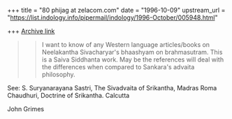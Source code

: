 +++
title = "80 phijag at zelacom.com"
date = "1996-10-09"
upstream_url = "https://list.indology.info/pipermail/indology/1996-October/005948.html"

+++
[Archive link](https://list.indology.info/pipermail/indology/1996-October/005948.html)


>> I want to know of any Western language articles/books on
>> Neelakantha Sivacharyar's bhaashyam on brahmasutram.
>> This is a Saiva Siddhanta work. May be the references will 
>> deal with the differences when compared to Sankara's advaita philosophy.

See:
S. Suryanarayana Sastri, The Sivadvaita of Srikantha, Madras
Roma Chaudhuri, Doctrine of Srikantha. Calcutta

John Grimes





